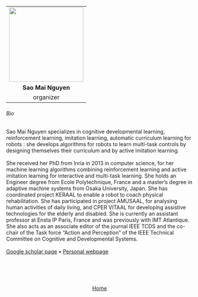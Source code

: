 ---
---

<br>
<br>

<table>
  <tr>
    <td style="text-align: center"><img src="https://www.ensta-paris.fr/sites/default/files/styles/photo_cv/public/images/xNguyenSaoMaiIdSquare.png,qitok=DNur3ADK.pagespeed.ic.O4AbpJfCnJ.webp" style="width:200px;height:200px;"></td>
  </tr>
  <tr>
    <td style="text-align: center"><b>Sao Mai Nguyen</b></td>
  </tr>
  <tr>
    <td style="text-align: center">organizer</td>
  </tr>
</table>


###### Bio

Sao Mai Nguyen specializes in cognitive developmental learning, reinforcement learning, imitation learning, automatic curriculum learning for robots : she develops algorithms for robots to learn multi-task controls by designing themselves their curriculum and by active imitation learning. 
<br>
<br>
She received her PhD from Inria in 2013 in computer science, for her machine learning algorithms combining reinforcement learning and active imitation learning for interactive and multi-task learning. She holds an Engineer degree from Ecole Polytechnique, France and a master’s degree in adaptive machine systems from Osaka University, Japan. She has coordinated project KERAAL to enable a robot to coach physical rehabilitation. She has participated in project AMUSAAL, for analysing human activities of daily living, and CPER VITAAL for developing assistive technologies for the elderly and disabled. She is currently an assistant professor at Ensta IP Paris, France and was previously with IMT Atlantique. She also acts as an associate editor of the journal IEEE TCDS and the co-chair of the Task force “Action and Perception” of the IEEE Technical Committee on Cognitive and Developmental Systems. 
<br>
<br>
<a href="https://scholar.google.com/citations?user=ppPWNQoAAAAJ&hl=fr&oi=ao">Google scholar page</a> &bull; <a href="https://nguyensmai.free.fr">Personal webpage</a>

<br>
<br>
<br>
<br>

<div align="center">
	<a href="http://127.0.0.1:4000/">Home</a>
</div>

<br>
<br>

